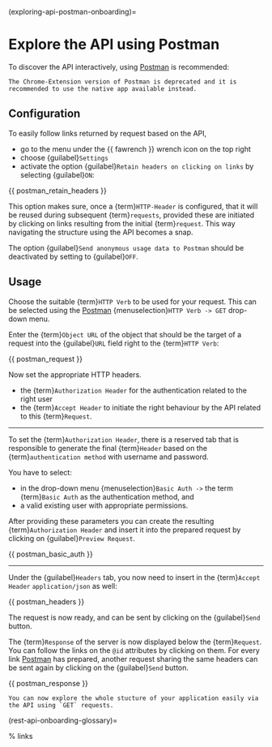 (exploring-api-postman-onboarding)=

# Explore the API using Postman

To discover the API interactively, using [Postman] is recommended:

```{admonition} Note
The Chrome-Extension version of Postman is deprecated and it is recommended to use the native app available instead.
```


## Configuration

To easily follow links returned by request based on the API,

- go to the menu under the {{ fawrench }} wrench icon on the top right
- choose {guilabel}`Settings`
- activate the option {guilabel}`Retain headers on clicking on links` by selecting {guilabel}`ON`:

{{ postman_retain_headers }}

This option makes sure, once a {term}`HTTP-Header` is configured, that it will be reused during subsequent {term}`requests`, provided these are initiated by clicking on links resulting from the initial {term}`request`.
This way navigating the structure using the API becomes a snap.

The option {guilabel}`Send anonymous usage data to Postman` should be deactivated by setting to {guilabel}`OFF`.

## Usage

Choose the suitable {term}`HTTP Verb` to be used for your request. This can be selected using the [Postman] {menuselection}`HTTP Verb -> GET` drop-down menu.

Enter the {term}`Object URL` of the object that should be the target of a request into the {guilabel}`URL` field right to the {term}`HTTP Verb`:

{{ postman_request }}

Now set the appropriate HTTP headers.

- the {term}`Authorization Header` for the authentication related to the right user
- the {term}`Accept Header` to initiate the right behaviour by the API related to this {term}`Request`.

______________________________________________________________________

To set the {term}`Authorization Header`, there is a reserved tab that is responsible to generate the final {term}`Header` based on the {term}`authentication method` with username and password.

You have to select:

- in the drop-down menu {menuselection}`Basic Auth ->` the term {term}`Basic Auth` as the authentication method, and
- a valid existing user with appropriate permissions.

After providing these parameters you can create the resulting {term}`Authorization Header` and insert it into the prepared request by clicking on {guilabel}`Preview Request`.

{{ postman_basic_auth }}

______________________________________________________________________

Under the {guilabel}`Headers` tab, you now need to insert in the {term}`Accept Header`  `application/json` as well:

{{ postman_headers }}

The request is now ready, and can be sent by clicking on the {guilabel}`Send` button.

The {term}`Response` of the server is now displayed below the {term}`Request`.
You can follow the links on the `@id` attributes by clicking on them.
For every link [Postman] has prepared, another request sharing the same headers can be sent again by clicking on the {guilabel}`Send` button.

{{ postman_response }}

```{admonition} Conclusion
You can now explore the whole stucture of your application easily via the API using `GET` requests.
```

(rest-api-onboarding-glossary)=

% links

[postman]: https://www.postman.com/
